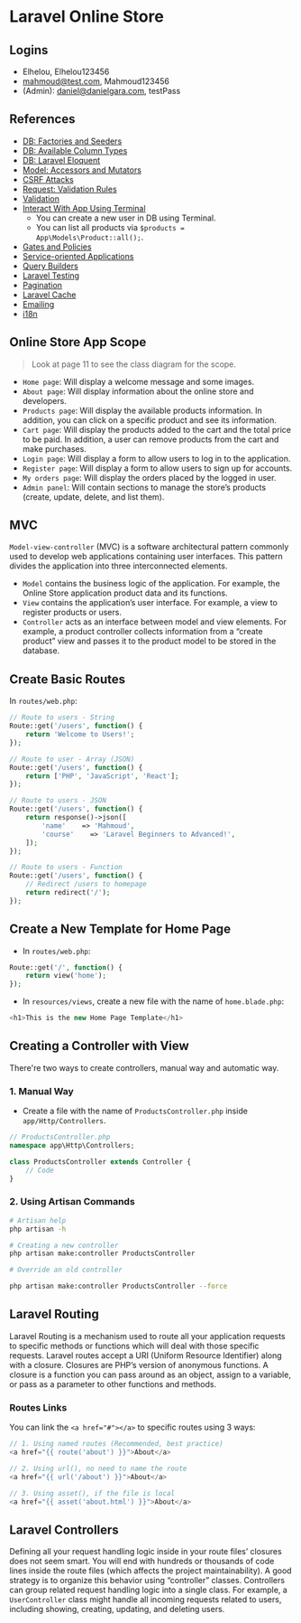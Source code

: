 # Laravel Online Store

## Logins

- Elhelou, Elhelou123456
- mahmoud@test.com, Mahmoud123456
- (Admin): daniel@danielgara.com, testPass

## References

- [DB: Factories and Seeders](https://laravel.com/docs/9.x/database-testing)
- [DB: Available Column Types](https://laravel.com/docs/9.x/migrations#available-column-types)
- [DB: Laravel Eloquent](https://laravel.com/docs/9.x/eloquent)
- [Model: Accessors and Mutators](https://laravel.com/docs/9.x/eloquent-mutators#accessors-and-mutators)
- [CSRF Attacks](https://owasp.org/www-community/attacks/csrf)
- [Request: Validation Rules](https://laravel.com/docs/9.x/validation#available-validation-rules)
- [Validation](https://laravel.com/docs/9.x/validation)
- [Interact With App Using Terminal](https://laravel.com/docs/9.x/artisan#tinker)
  - You can create a new user in DB using Terminal.
  - You can list all products via `$products = App\Models\Product::all();`.
- [Gates and Policies](https://laravel.com/docs/9.x/authorization)
- [Service-oriented Applications](https://laravel.com/docs/9.x/eloquent-resources)
- [Query Builders](https://laravel.com/docs/9.x/queries)
- [Laravel Testing](https://laravel.com/docs/9.x/testing)
- [Pagination](https://laravel.com/docs/9.x/pagination)
- [Laravel Cache](https://laravel.com/docs/9.x/cache)
- [Emailing](https://laravel.com/docs/9.x/mail)
- [i18n](https://laravel.com/docs/9.x/localization)

## Online Store App Scope

> Look at page 11 to see the class diagram for the scope.

- `Home page`: Will display a welcome message and some images.
- `About page`: Will display information about the online store and developers.
- `Products page`: Will display the available products information. In addition, you can click on a specific product and see its information.
- `Cart page`: Will display the products added to the cart and the total price to be paid. In addition, a user can remove products from the cart and make purchases.
- `Login page`: Will display a form to allow users to log in to the application.
- `Register page`: Will display a form to allow users to sign up for accounts.
- `My orders page`: Will display the orders placed by the logged in user.
- `Admin panel`: Will contain sections to manage the store’s products (create, update, delete, and list them).

## MVC

`Model-view-controller` (MVC) is a software architectural pattern commonly used to develop web applications containing user interfaces. This pattern divides the application into three interconnected elements.

- `Model` contains the business logic of the application. For example, the Online Store application product data and its functions.
- `View` contains the application’s user interface. For example, a view to register products or users.
- `Controller` acts as an interface between model and view elements. For example, a product controller collects information from a “create product” view and passes it to the product model to be stored in the database.

## Create Basic Routes

In `routes/web.php`:

```php
// Route to users - String
Route::get('/users', function() {
    return 'Welcome to Users!';
});

// Route to user - Array (JSON)
Route::get('/users', function() {
    return ['PHP', 'JavaScript', 'React'];
});

// Route to users - JSON
Route::get('/users', function() {
    return response()->json([
        'name'    => 'Mahmoud',
        'course'    => 'Laravel Beginners to Advanced!',
    ]);
});

// Route to users - Function
Route::get('/users', function() {
    // Redirect /users to homepage
    return redirect('/');
});
```

## Create a New Template for Home Page

- In `routes/web.php`:

```php
Route::get('/', function() {
    return view('home');
});
```

- In `resources/views`, create a new file with the name of `home.blade.php`:

```php
<h1>This is the new Home Page Template</h1>
```

## Creating a Controller with View

There're two ways to create controllers, manual way and automatic way.

### 1. Manual Way

- Create a file with the name of `ProductsController.php` inside `app/Http/Controllers`.

```php
// ProductsController.php
namespace app\Http\Controllers;

class ProductsController extends Controller {
    // Code
}
```

### 2. Using Artisan Commands

```bash
# Artisan help
php artisan -h

# Creating a new controller
php artisan make:controller ProductsController

# Override an old controller

php artisan make:controller ProductsController --force
```

## Laravel Routing

Laravel Routing is a mechanism used to route all your application requests to specific methods or functions which will deal with those specific requests. Laravel routes accept a URI (Uniform Resource Identifier) along with a closure. Closures are PHP’s version of anonymous functions. A closure is a function you can pass around as an object, assign to a variable, or pass as a parameter to other functions and methods.

### Routes Links

You can link the `<a href="#"></a>` to specific routes using 3 ways:

```php
// 1. Using named routes (Recommended, best practice)
<a href="{{ route('about') }}">About</a>

// 2. Using url(), no need to name the route
<a href="{{ url('/about') }}">About</a>

// 3. Using asset(), if the file is local
<a href="{{ asset('about.html') }}">About</a>
```

## Laravel Controllers

Defining all your request handling logic inside in your route files’ closures does not seem smart. You will end with hundreds or thousands of code lines inside the route files (which affects the project maintainability). A good strategy is to organize this behavior using “controller” classes. Controllers can group related request handling logic into a single class. For example, a `UserController` class might handle all incoming requests related to users, including showing, creating, updating, and deleting users.
